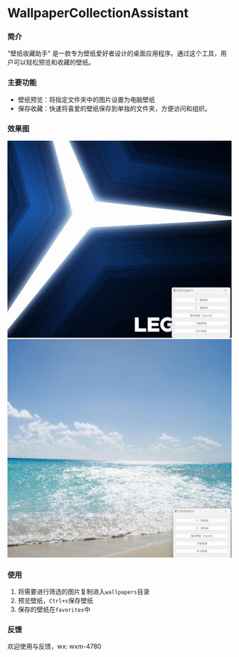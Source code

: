 # WallpaperCollectionAssistant
### 简介
  "壁纸收藏助手" 是一款专为壁纸爱好者设计的桌面应用程序。通过这个工具，用户可以轻松预览和收藏的壁纸。

### 主要功能
- 壁纸预览：将指定文件夹中的图片设置为电脑壁纸
- 保存收藏：快速将喜爱的壁纸保存到单独的文件夹，方便访问和组织。

### 效果图
![image](https://github.com/wccyzxy/WallpaperCollectionAssistant/blob/main/01.png)
![image](https://github.com/wccyzxy/WallpaperCollectionAssistant/blob/main/02.png)

### 使用
1. 将需要进行筛选的图片复制进入`wallpapers`目录
2. 预览壁纸，`Ctrl+s`保存壁纸
3. 保存的壁纸在`favorites`中

### 反馈
欢迎使用与反馈，wx: wxm-4780
